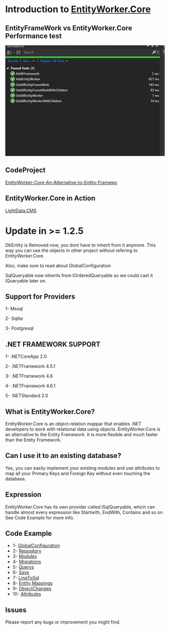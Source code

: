 # Introduction to [EntityWorker.Core](https://www.nuget.org/packages/EntityWorker.Core/)

## EntityFrameWork vs EntityWorker.Core Performance test
![screenshot](https://github.com/AlenToma/EntityWorker.Core/blob/master/EF_VS_EW.PNG?raw=true)

## CodeProject
[EntityWorker-Core-An-Alternative-to-Entity-Framewo](https://www.codeproject.com/Tips/1222424/EntityWorker-Core-An-Alternative-to-Entity-Framewo)

## EntityWorker.Core in Action
[LightData.CMS](https://github.com/AlenToma/LightData.CMS)

## <h1 id="update">Update in >= 1.2.5</h1>
DbEntity is Removed now, you dont have to inherit from it anymore. This way you can use the objects in other project without refering to EntityWorker.Core.

Also, make sure to read about GlobalConfiguration

SqlQueryable now inherits from IOrderedQueryable so we could cast it IQueryable<T> later on.

## Support for Providers
1- Mssql

2- Sqlite

3- Postgresql


## .NET FRAMEWORK SUPPORT 
1- .NETCoreApp 2.0

2- .NETFramework 4.5.1

3- .NETFramework 4.6

4- .NETFramework 4.6.1

5- .NETStandard 2.0
## What is EntityWorker.Core?
EntityWorker.Core is an object-relation mappar that enables .NET developers to work with relational data using objects.
EntityWorker.Core is an alternative to the Entity Framework. It is more flexible and much faster than the Entity Framework.
## Can I use it to an existing database?
Yes, you can easily implement your existing modules and use attributes to map all your Primary Keys and Foreign Key without even
touching the database.
## Expression
EntityWorker.Core has its own provider called ISqlQueryable, which can handle almost every expression like Startwith,
EndWith, Contains and so on
See Code Example for more info.
## Code Example

* 1- [GlobalConfiguration](https://github.com/AlenToma/EntityWorker.Core/blob/master/Documentation/GlobalConfiguration.md)
* 2- [Repository](https://github.com/AlenToma/EntityWorker.Core/blob/master/Documentation/Repository.md)
* 3- [Modules](https://github.com/AlenToma/EntityWorker.Core/blob/master/Documentation/modules.md)
* 4- [Migrations](https://github.com/AlenToma/EntityWorker.Core/blob/master/Documentation/Migration.md)
* 5- [Querys](https://github.com/AlenToma/EntityWorker.Core/blob/master/Documentation/Query.md)
* 6- [Save](https://github.com/AlenToma/EntityWorker.Core/blob/master/Documentation/Save.md)
* 7- [LinqToSql](https://github.com/AlenToma/EntityWorker.Core/blob/master/Documentation/LinqToSql.md)
* 8- [Entity Mappings](https://github.com/AlenToma/EntityWorker.Core/blob/master/Documentation/EntityMappings.md)
* 9- [ObjectChanges](https://github.com/AlenToma/EntityWorker.Core/blob/master/Documentation/ObjectChanges.md)
* 10- [Attributes](https://github.com/AlenToma/EntityWorker.Core/blob/master/Documentation/Attributes.md)

## Issues
Please report any bugs or improvement you might find.
